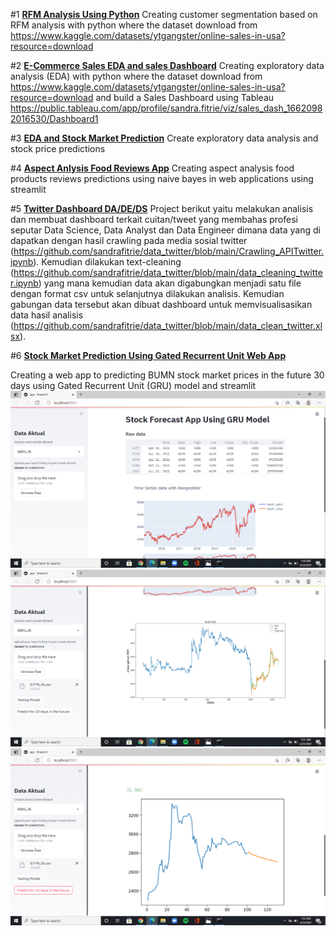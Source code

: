#1 [**RFM Analysis Using Python**](https://github.com/sandrafitrie/sales/blob/main/rfm_sales.ipynb)
Creating customer segmentation based on RFM analysis with python where the dataset download from https://www.kaggle.com/datasets/ytgangster/online-sales-in-usa?resource=download

#2 [**E-Commerce Sales EDA and sales Dashboard**](https://github.com/sandrafitrie/sales)
Creating exploratory data analysis (EDA) with python where the dataset download from https://www.kaggle.com/datasets/ytgangster/online-sales-in-usa?resource=download
and build a Sales Dashboard using Tableau https://public.tableau.com/app/profile/sandra.fitrie/viz/sales_dash_16620982016530/Dashboard1

#3 [**EDA and Stock Market Prediction**](https://github.com/sandrafitrie/EDA)
Create exploratory data analysis and stock price predictions 

#4 [**Aspect Anlysis Food Reviews App**](https://github.com/sandrafitrie/Absa)
Creating aspect analysis food products reviews predictions using naive bayes in web applications using streamlit

#5 [**Twitter Dashboard DA/DE/DS**](https://github.com/sandrafitrie/data_twitter)
Project berikut yaitu melakukan analisis dan membuat dashboard terkait cuitan/tweet yang membahas profesi seputar Data Science, Data Analyst dan Data Engineer dimana data yang di dapatkan dengan hasil crawling pada media sosial twitter (https://github.com/sandrafitrie/data_twitter/blob/main/Crawling_APITwitter.ipynb). Kemudian dilakukan text-cleaning (https://github.com/sandrafitrie/data_twitter/blob/main/data_cleaning_twitter.ipynb) yang mana kemudian data akan digabungkan menjadi satu file dengan format csv untuk selanjutnya dilakukan analisis. Kemudian gabungan data tersebut akan dibuat dashboard untuk memvisualisasikan data hasil analisis  (https://github.com/sandrafitrie/data_twitter/blob/main/data_clean_twitter.xlsx).

#6 [**Stock Market Prediction Using Gated Recurrent Unit Web App**](https://github.com/sandrafitrie/Forecasting_stockprice)

Creating a web app to predicting BUMN stock market prices in the future 30 days using Gated Recurrent Unit (GRU) model and streamlit
![](https://github.com/sandrafitrie/Portfolio/blob/main/images/Screenshot%20(36).png)
![](https://github.com/sandrafitrie/Portfolio/blob/main/images/Screenshot%20(37).png)
![](https://github.com/sandrafitrie/Portfolio/blob/main/images/Screenshot%20(38).png)
